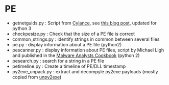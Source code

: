 # PE

* getnetguids.py : Script from [Cylance](https://github.com/cylance/GetNETGUIDs/blob/master/getnetguids.py), see [this blog post](https://medium.com/@seifreed/hunting-net-malware-40235e11dc05), updated for python 3
* checkpesize.py : Check that the size of a PE file is correct
* common_strings.py : identify strings in common between several files
* pe.py : display information about a PE file (python2)
* pescanner.py : display information about PE files, script by Michael Ligh and published in the [Malware Analysts Cookbook](https://www.amazon.fr/Malware-Analysts-Cookbook-DVD-Techniques/dp/0470613033) (python 2)
* pesearch.py : search for a string in a PE file
* petimeline.py : Create a timeline of PE/DLL timestamp
* py2exe_unpack.py : extract and decompyle py2exe payloads (mostly copied from [unpy2exe](https://github.com/matiasb/unpy2exe))
